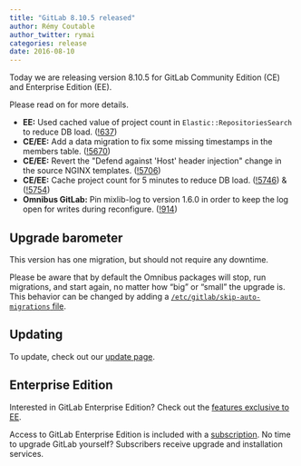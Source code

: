 ```yaml
---
title: "GitLab 8.10.5 released"
author: Rémy Coutable
author_twitter: rymai
categories: release
date: 2016-08-10
---
```


Today we are releasing version 8.10.5 for GitLab Community Edition (CE) and
Enterprise Edition (EE).

Please read on for more details.

<!-- more -->

- **EE:** Used cached value of project count in `Elastic::RepositoriesSearch` to reduce DB load. ([!637])
- **CE/EE:** Add a data migration to fix some missing timestamps in the members table. ([!5670])
- **CE/EE:** Revert the "Defend against 'Host' header injection" change in the source NGINX templates. ([!5706])
- **CE/EE:** Cache project count for 5 minutes to reduce DB load. ([!5746]) & ([!5754])
- **Omnibus GitLab:** Pin mixlib-log to version 1.6.0 in order to keep the log open for writes during reconfigure. ([!914])


[!637]: https://gitlab.com/gitlab-org/gitlab-ee/merge_requests/637

[!5670]: https://gitlab.com/gitlab-org/gitlab-ce/merge_requests/5670
[!5706]: https://gitlab.com/gitlab-org/gitlab-ce/merge_requests/5706
[!5746]: https://gitlab.com/gitlab-org/gitlab-ce/merge_requests/5746
[!5754]: https://gitlab.com/gitlab-org/gitlab-ce/merge_requests/5754

[!914]: https://gitlab.com/gitlab-org/omnibus-gitlab/merge_requests/914

## Upgrade barometer

This version has one migration, but should not require any downtime.

Please be aware that by default the Omnibus packages will stop, run migrations,
and start again, no matter how “big” or “small” the upgrade is. This behavior
can be changed by adding a [`/etc/gitlab/skip-auto-migrations`
file](http://doc.gitlab.com/omnibus/update/README.html).

## Updating

To update, check out our [update page](https://about.gitlab.com/update/).

## Enterprise Edition

Interested in GitLab Enterprise Edition? Check out the [features exclusive to
EE](https://about.gitlab.com/features/#enterprise).

Access to GitLab Enterprise Edition is included with a [subscription](/products/).
No time to upgrade GitLab yourself? Subscribers receive upgrade and installation
services.

